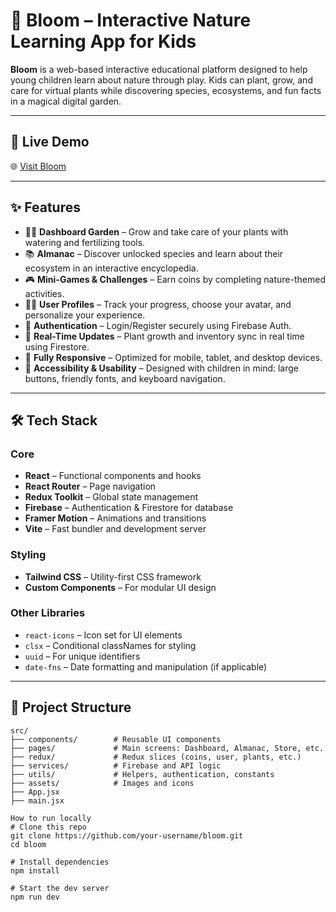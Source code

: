 # 🌱 Bloom – Interactive Nature Learning App for Kids

**Bloom** is a web-based interactive educational platform designed to help young children learn about nature through play. Kids can plant, grow, and care for virtual plants while discovering species, ecosystems, and fun facts in a magical digital garden.

---

## 🚀 Live Demo

🌐 [Visit Bloom](https://your-public-domain-link.com)

---

## ✨ Features

- 👩‍🌾 **Dashboard Garden** – Grow and take care of your plants with watering and fertilizing tools.
- 📚 **Almanac** – Discover unlocked species and learn about their ecosystem in an interactive encyclopedia.
- 🎮 **Mini-Games & Challenges** – Earn coins by completing nature-themed activities.
- 🧑‍🚀 **User Profiles** – Track your progress, choose your avatar, and personalize your experience.
- 🔐 **Authentication** – Login/Register securely using Firebase Auth.
- 🔁 **Real-Time Updates** – Plant growth and inventory sync in real time using Firestore.
- 📱 **Fully Responsive** – Optimized for mobile, tablet, and desktop devices.
- 🧩 **Accessibility & Usability** – Designed with children in mind: large buttons, friendly fonts, and keyboard navigation.

---

## 🛠️ Tech Stack

### Core
- **React** – Functional components and hooks
- **React Router** – Page navigation
- **Redux Toolkit** – Global state management
- **Firebase** – Authentication & Firestore for database
- **Framer Motion** – Animations and transitions
- **Vite** – Fast bundler and development server

### Styling
- **Tailwind CSS** – Utility-first CSS framework
- **Custom Components** – For modular UI design

### Other Libraries
- `react-icons` – Icon set for UI elements
- `clsx` – Conditional classNames for styling
- `uuid` – For unique identifiers
- `date-fns` – Date formatting and manipulation (if applicable)

---

## 📁 Project Structure

```plaintext
src/
├── components/        # Reusable UI components
├── pages/             # Main screens: Dashboard, Almanac, Store, etc.
├── redux/             # Redux slices (coins, user, plants, etc.)
├── services/          # Firebase and API logic
├── utils/             # Helpers, authentication, constants
├── assets/            # Images and icons
├── App.jsx
├── main.jsx

How to run locally
# Clone this repo
git clone https://github.com/your-username/bloom.git
cd bloom

# Install dependencies
npm install

# Start the dev server
npm run dev
